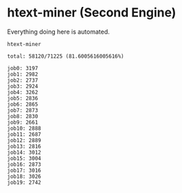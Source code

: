# htext-miner (Second Engine)

Everything doing here is automated.

```
htext-miner

total: 58120/71225 (81.6005616005616%)

job0: 3197
job1: 2982
job2: 2737
job3: 2924
job4: 3262
job5: 2836
job6: 2865
job7: 2873
job8: 2830
job9: 2661
job10: 2888
job11: 2687
job12: 2889
job13: 2816
job14: 3012
job15: 3004
job16: 2873
job17: 3016
job18: 3026
job19: 2742
```